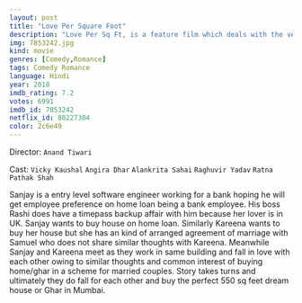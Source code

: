 ```yaml
---
layout: post
title: "Love Per Square Foot"
description: "Love Per Sq Ft, is a feature film which deals with the very common predicaments that faces today's urban youth; finding a house and finding love. Through the course of this romantic comedy we see Sanjay Chaturvedi and Karina D'souza desperately seeking a house, but realizing the difference between 'ghar' and 'makaan'..."
img: 7853242.jpg
kind: movie
genres: [Comedy,Romance]
tags: Comedy Romance 
language: Hindi
year: 2018
imdb_rating: 7.2
votes: 6991
imdb_id: 7853242
netflix_id: 80227304
color: 2c6e49
---
```

Director: `Anand Tiwari`  

Cast: `Vicky Kaushal` `Angira Dhar` `Alankrita Sahai` `Raghuvir Yadav` `Ratna Pathak Shah` 

Sanjay is a entry level software engineer working for a bank hoping he will get employee preference on home loan being a bank employee. His boss Rashi does have a timepass backup affair with him because her lover is in UK. Sanjay wants to buy house on home loan. Similarly Kareena wants to buy her house but she has an kind of arranged agreement of marriage with Samuel who does not share similar thoughts with Kareena. Meanwhile Sanjay and Kareena meet as they work in same building and fall in love with each other owing to similar thoughts and common interest of buying home/ghar in a scheme for married couples. Story takes turns and ultimately they do fall for each other and buy the perfect 550 sq feet dream house or Ghar in Mumbai.